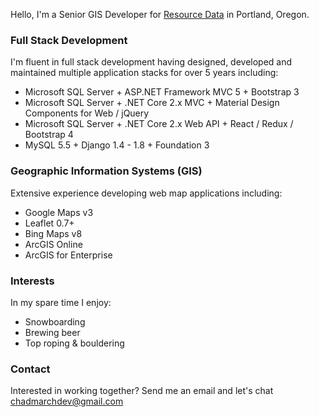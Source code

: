 Hello, I'm a Senior GIS Developer for [Resource Data](https://www.resourcedata.com) in Portland, Oregon.

### Full Stack Development

I'm fluent in full stack development having designed, developed and maintained multiple application stacks for over 5 years including:

- Microsoft SQL Server + ASP.NET Framework MVC 5 + Bootstrap 3
- Microsoft SQL Server + .NET Core 2.x MVC + Material Design Components for Web / jQuery
- Microsoft SQL Server + .NET Core 2.x Web API + React / Redux / Bootstrap 4
- MySQL 5.5 + Django 1.4 - 1.8 + Foundation 3

### Geographic Information Systems (GIS)

Extensive experience developing web map applications including:

- Google Maps v3
- Leaflet 0.7+
- Bing Maps v8
- ArcGIS Online
- ArcGIS for Enterprise

### Interests

In my spare time I enjoy:

- Snowboarding
- Brewing beer
- Top roping & bouldering

### Contact

Interested in working together? Send me an email and let's chat [chadmarchdev@gmail.com](mailto:chadmarchdev@gmail.com)